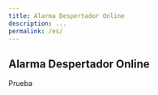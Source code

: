 ```yaml
---
title: Alarma Despertador Online
description: ...
permalink: /es/
---
```


## Alarma Despertador Online

Prueba
